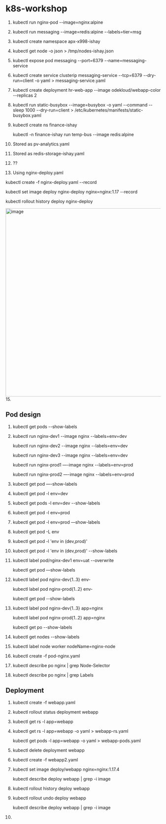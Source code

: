 # k8s-workshop

1. kubectl run nginx-pod --image=nginx:alpine
2. kubectl run messaging --image=redis:alpine --labels=tier=msg 
3. kubectl create namespace apx-x998-ishay
4. kubectl get node -o json > /tmp/nodes-ishay.json
5. kubectl expose pod messaging --port=6379 --name=messaging-service
6. kubectl create service clusterip messaging-service --tcp=6379 --dry-run=client -o yaml > messaging-service.yaml
7. kubectl create deployment hr-web-app --image odekloud/webapp-color --replicas 2
8. kubectl run static-busybox --image=busybox  -o yaml --command -- sleep 1000 --dry-run=client > /etc/kubernetes/manifests/static-busybox.yaml
9. kubectl create ns finance-ishay
   
   kubectl -n finance-ishay run temp-bus --image redis:alpine
10.  Stored as pv-analytics.yaml
11. Stored as redis-storage-ishay.yaml
12. ??
13.  Using nginx-deploy.yaml

kubectl create -f nginx-deploy.yaml --record 

kubectl set image deploy nginx-deploy nginx=nginx:1.17 --record 

kubectl rollout history deploy nginx-deploy

<img width="611" alt="image" src="https://user-images.githubusercontent.com/89786937/198843559-a18e9d0e-264b-4039-bf56-a5be31e938a6.png">
15. 


## Pod design
1. kubectl get pods --show-labels
2. kubectl run nginx-dev1 --image nginx --labels=env=dev 
 
   kubectl run nginx-dev2 --image nginx --labels=env=dev

   kubectl run nginx-dev3 --image nginx --labels=env=dev

   kubectl run nginx-prod1 —-image nginx --labels=env=prod

   kubectl run nginx-prod2 —-image nginx --labels=env=prod

3. kubectl get pod —-show-labels
4. kubectl get pod -l env=dev
5. kubectl get pods -l env=dev --show-labels
6. kubectl get pod -l env=prod
7. kubectl get pod -l env=prod —show-labels
8. kubectl get pod -L env
9. kubectl get pod -l 'env in (dev,prod)'
10. kubectl get pod -l 'env in (dev,prod)' --show-labels
11. kubectl label pod/nginx-dev1 env=uat --overwrite

    kubectl get pod —show-labels

12. kubectl label pod nginx-dev{1..3} env-

    kubectl label pod nginx-prod{1..2} env-
    
    kubectl get pod --show-labels
13. kubectl label pod nginx-dev{1..3} app=nginx
    
    kubectl label pod nginx-prod{1..2} app=nginx
    
    kubectl get po --show-labels
14. kubectl get nodes --show-labels
15. kubectl label node worker nodeName=nginx-node   
16. kubectl create -f pod-nginx.yaml
17. kubectl describe po nginx | grep Node-Selector
18. kubectl describe po nginx | grep Labels

## Deployment
1. kubectl create -f webapp.yaml
2. kubectl rollout status deployment webapp
3. kubectl get rs -l app=webapp
4. kubectl get rs -l app=webapp -o yaml > webapp-rs.yaml

   kubectl get pods -l app=webapp -o yaml > webapp-pods.yaml
   
5. kubectl delete deployment webapp
6. kubectl create -f webapp2.yaml
7. kubectl set image deploy/webapp nginx=nginx:1.17.4

   kubectl describe deploy webapp | grep -i image
8. kubectl rollout history deploy webapp
9. kubectl rollout undo deploy webapp

   kubectl describe deploy webapp | grep -i image
  
10. 
